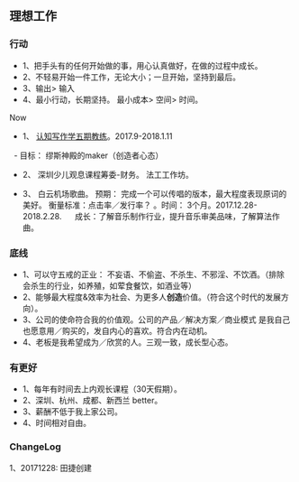 ## 理想工作

### 行动

- 1、把手头有的任何开始做的事，用心认真做好，在做的过程中成长。
- 2、不轻易开始一件工作，无论大小；一旦开始，坚持到最后。
- 3、输出> 输入
- 4、最小行动，长期坚持。 最小成本> 空间> 时间。

Now

- 1、 [认知写作学五期教练](https://github.com/violettianjie/violetpalace/blob/master/recallWriter005.md)。2017.9-2018.1.11  

      - 目标： 缪斯神殿的maker（创造者心态）

- 2、 深圳少儿观息课程筹委-财务。 法工工作坊。

- 3、 白云机场歌曲。 预期： 完成一个可以传唱的版本，最大程度表现原词的美好。 衡量标准：点击率／发行率？ 。时间： 3个月。2017.12.28-2018.2.28.
      成长：了解音乐制作行业，提升音乐审美品味，了解算法作曲。

### 底线

- 1、可以守五戒的正业： 不妄语、不偷盗、不杀生、不邪淫、不饮酒。（排除 会杀生的行业，如养殖，如荤食餐饮，如酒业等）
- 2、能够最大程度&效率为社会、为更多人**创造**价值。（符合这个时代的发展方向）。
- 3、公司的使命符合我的价值观。公司的产品／解决方案／商业模式 是我自己也愿意用／购买的，发自内心的喜欢。符合内在动机。
- 4、老板是我希望成为／欣赏的人。三观一致，成长型心态。

### 有更好

- 1、每年有时间去上内观长课程（30天假期）。
- 2、深圳、杭州、成都、新西兰 better。
- 3、薪酬不低于我上家公司。
- 4、时间相对自由。


### ChangeLog

1、20171228: 田捷创建
